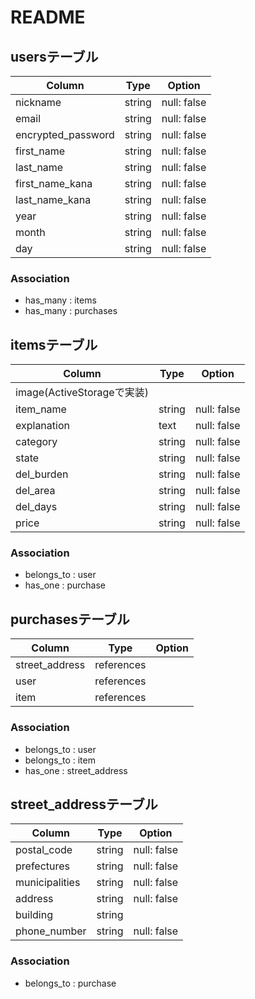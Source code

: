 # README

## usersテーブル

| Column | Type | Option |
| ------ | ---- | ------ |
| nickname | string | null: false |
| email | string | null: false |
| encrypted_password | string | null: false |
| first_name | string | null: false |
| last_name | string | null: false |
| first_name_kana | string | null: false |
| last_name_kana | string | null: false |
| year | string | null: false |
| month | string | null: false |
| day | string |null: false |

### Association

- has_many : items
- has_many : purchases


## itemsテーブル

| Column | Type | Option |
| ------ | ---- | ------ |
| image(ActiveStorageで実装)|  |  |
| item_name | string | null: false |
| explanation | text | null: false |
| category | string | null: false |
| state | string | null: false |
| del_burden | string | null: false |
| del_area | string | null: false |
| del_days | string | null: false |
| price | string | null: false |

### Association

- belongs_to : user
- has_one : purchase


## purchasesテーブル

| Column | Type | Option |
| ------ | ---- | ------ |
| street_address | references |  |
| user | references |  |
| item | references |  |

### Association

- belongs_to : user
- belongs_to : item
- has_one : street_address


## street_addressテーブル

| Column | Type | Option |
| ------ | ---- | ------ |
| postal_code | string | null: false |
| prefectures | string | null: false |
| municipalities | string | null: false |
| address | string | null: false |
| building | string |  |
| phone_number | string | null: false |

### Association

- belongs_to : purchase
